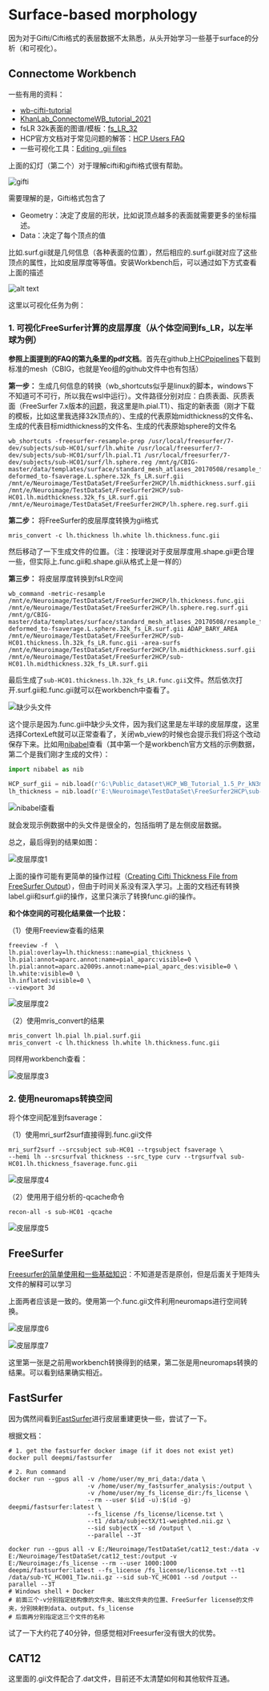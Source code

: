 # Surface-based morphology 

因为对于Gifti/Cifti格式的表层数据不太熟悉，从头开始学习一些基于surface的分析（和可视化）。

## Connectome Workbench

一些有用的资料：
- [wb-cifti-tutorial](https://github.com/akhanf/wb-cifti-tutorial)
- [KhanLab_ConnectomeWB_tutorial_2021](https://docs.google.com/presentation/d/1aE4J3XDQ8pWLJfAehLS7NBeiLoyq4SzpgZHUf81OkvY/edit?usp=sharing)
- fsLR 32k表面的图谱/模板：[fs_LR_32](https://github.com/DiedrichsenLab/fs_LR_32)
- HCP官方文档对于常见问题的解答：[HCP Users FAQ](https://wiki.humanconnectome.org/docs/HCP%20Users%20FAQ.html)
- 一些可视化工具：[Editing .gii files](https://neurostars.org/t/editing-gii-files/2309)

上面的幻灯（第二个）对于理解cifti和gifti格式很有帮助。

![gifti](gifti_slide.png)

需要理解的是，Gifti格式包含了

- Geometry：决定了皮层的形状，比如说顶点越多的表面就需要更多的坐标描述。
- Data：决定了每个顶点的值

比如.surf.gii就是几何信息（各种表面的位置），然后相应的.surf.gii就对应了这些顶点的属性，比如皮层厚度等等值。安装Workbench后，可以通过如下方式查看上面的描述

![alt text](gifti_wb.png)

这里以可视化任务为例：

### 1. 可视化FreeSurfer计算的皮层厚度（从个体空间到fs_LR，以左半球为例）

**参照上面提到的FAQ的第九条里的pdf文档**。首先在github上[HCPpipelines](https://github.com/Washington-University/HCPpipelines/tree/master/global/templates/standard_mesh_atlases)下载到标准的mesh（CBIG，也就是Yeo组的github文件中也有包括）

**第一步：** 生成几何信息的转换（wb_shortcuts似乎是linux的脚本，windows下不知道可不可行，所以我在wsl中运行）。文件路径分别对应：白质表面、灰质表面（FreeSurfer 7.x版本的[问题](https://www.mail-archive.com/freesurfer@nmr.mgh.harvard.edu/msg68931.html)，我这里是lh.pial.T1）、指定的新表面（刚才下载的模板，比如这里我选择32k顶点的）、生成的代表原始midthickness的文件名、生成的代表目标midthickness的文件名、生成的代表原始sphere的文件名

```
wb_shortcuts -freesurfer-resample-prep /usr/local/freesurfer/7-dev/subjects/sub-HC01/surf/lh.white /usr/local/freesurfer/7-dev/subjects/sub-HC01/surf/lh.pial.T1 /usr/local/freesurfer/7-dev/subjects/sub-HC01/surf/lh.sphere.reg /mnt/g/CBIG-master/data/templates/surface/standard_mesh_atlases_20170508/resample_fsaverage/fs_LR-deformed_to-fsaverage.L.sphere.32k_fs_LR.surf.gii /mnt/e/Neuroimage/TestDataSet/FreeSurfer2HCP/lh.midthickness.surf.gii /mnt/e/Neuroimage/TestDataSet/FreeSurfer2HCP/sub-HC01.lh.midthickness.32k_fs_LR.surf.gii /mnt/e/Neuroimage/TestDataSet/FreeSurfer2HCP/lh.sphere.reg.surf.gii
```

**第二步：** 将FreeSurfer的皮层厚度转换为gii格式

```
mris_convert -c lh.thickness lh.white lh.thickness.func.gii
```

然后移动了一下生成文件的位置。（注：按理说对于皮层厚度用.shape.gii更合理一些，但实际上.func.gii和.shape.gii从格式上是一样的）

**第三步：** 将皮层厚度转换到fsLR空间

```
wb_command -metric-resample /mnt/e/Neuroimage/TestDataSet/FreeSurfer2HCP/lh.thickness.func.gii /mnt/e/Neuroimage/TestDataSet/FreeSurfer2HCP/lh.sphere.reg.surf.gii /mnt/g/CBIG-master/data/templates/surface/standard_mesh_atlases_20170508/resample_fsaverage/fs_LR-deformed_to-fsaverage.L.sphere.32k_fs_LR.surf.gii ADAP_BARY_AREA /mnt/e/Neuroimage/TestDataSet/FreeSurfer2HCP/sub-HC01.thickness.lh.32k_fs_LR.func.gii -area-surfs /mnt/e/Neuroimage/TestDataSet/FreeSurfer2HCP/lh.midthickness.surf.gii /mnt/e/Neuroimage/TestDataSet/FreeSurfer2HCP/sub-HC01.lh.midthickness.32k_fs_LR.surf.gii
```

最后生成了`sub-HC01.thickness.lh.32k_fs_LR.func.gii`文件。然后依次打开.surf.gii和.func.gii就可以在workbench中查看了。

![缺少头文件](warning.png)

这个提示是因为.func.gii中缺少头文件，因为我们这里是左半球的皮层厚度，这里选择CortexLeft就可以正常查看了，关闭wb_view的时候也会提示我们将这个改动保存下来。比如用[nibabel](https://nipy.org/nibabel/reference/nibabel.gifti.html)查看（其中第一个是workbench官方文档的示例数据，第二个是我们刚才生成的文件）：

```python
import nibabel as nib

HCP_surf_gii = nib.load(r'G:\Public_dataset\HCP_WB_Tutorial_1.5_Pr_kN3mg\100307\100307.L.midthickness.32k_fs_LR.surf.gii')
lh_thickness = nib.load(r'E:\Neuroimage\TestDataSet\FreeSurfer2HCP\sub-HC01.thickness.lh.32k_fs_LR.func.gii')
```

![nibabel查看](metadata.png)

就会发现示例数据中的头文件是很全的，包括指明了是左侧皮层数据。

总之，最后得到的结果如图：

![皮层厚度1](皮层厚度1.png)

上面的操作可能有更简单的操作过程（[Creating Cifti Thickness File from FreeSurfer Output](https://neurostars.org/t/creating-cifti-thickness-file-from-freesurfer-output/25272)），但由于时间关系没有深入学习。上面的文档还有转换label.gii和surf.gii的操作，这里只演示了转换func.gii的操作。

**和个体空间的可视化结果做一个比较：**

（1）使用Freeview查看的结果

```
freeview -f  \
lh.pial:overlay=lh.thickness::name=pial_thickness \
lh.pial:annot=aparc.annot:name=pial_aparc:visible=0 \
lh.pial:annot=aparc.a2009s.annot:name=pial_aparc_des:visible=0 \
lh.white:visible=0 \
lh.inflated:visible=0 \
--viewport 3d
```

![皮层厚度2](皮层厚度2.png)

（2）使用mris_convert的结果

```
mris_convert lh.pial lh.pial.surf.gii
mris_convert -c lh.thickness lh.white lh.thickness.func.gii
```

同样用workbench查看：

![皮层厚度3](皮层厚度3.png)

### 2. 使用neuromaps转换空间

将个体空间配准到fsaverage：

（1）使用mri_surf2surf直接得到.func.gii文件

```
mri_surf2surf --srcsubject sub-HC01 --trgsubject fsaverage \
--hemi lh --srcsurfval thickness --src_type curv --trgsurfval sub-HC01.lh.thickness_fsaverage.func.gii
```

![皮层厚度4](皮层厚度4.png)

（2）使用用于组分析的-qcache命令

```
recon-all -s sub-HC01 -qcache
```

![皮层厚度5](皮层厚度5.png)

## FreeSurfer

[Freesurfer的简单使用和一些基础知识](https://blog.csdn.net/lh16130130282/article/details/124778882)：不知道是否是原创，但是后面关于矩阵头文件的解释可以学习

上面两者应该是一致的。使用第一个.func.gii文件利用neuromaps进行空间转换。

![皮层厚度6](皮层厚度6.png)

![皮层厚度7](皮层厚度7.png)

这里第一张是之前用workbench转换得到的结果，第二张是用neuromaps转换的结果。可以看到结果确实相近。

## FastSurfer

因为偶然间看到[FastSurfer](https://github.com/Deep-MI/FastSurfer)进行皮层重建更快一些，尝试了一下。

根据文档：
```shell
# 1. get the fastsurfer docker image (if it does not exist yet)
docker pull deepmi/fastsurfer 

# 2. Run command
docker run --gpus all -v /home/user/my_mri_data:/data \
                      -v /home/user/my_fastsurfer_analysis:/output \
                      -v /home/user/my_fs_license_dir:/fs_license \
                      --rm --user $(id -u):$(id -g) deepmi/fastsurfer:latest \
                      --fs_license /fs_license/license.txt \
                      --t1 /data/subjectX/t1-weighted.nii.gz \
                      --sid subjectX --sd /output \
                      --parallel --3T
```

```shell
docker run --gpus all -v E:/Neuroimage/TestDataSet/cat12_test:/data -v E:/Neuroimage/TestDataSet/cat12_test:/output -v E:/Neuroimage:/fs_license --rm --user 1000:1000 deepmi/fastsurfer:latest --fs_license /fs_license/license.txt --t1 /data/sub-YC_HC001_T1w.nii.gz --sid sub-YC_HC001 --sd /output --parallel --3T
# Windows shell + Docker
# 前面三个-v分别指定结构像的文件夹、输出文件夹的位置、FreeSurfer license的文件夹，分别映射到data、output、fs_license
# 后面再分别指定这三个文件的名称
```

试了一下大约花了40分钟，但感觉相对Freesurfer没有很大的优势。

## CAT12

这里面的.gii文件配合了.dat文件，目前还不太清楚如何和其他软件互通。
